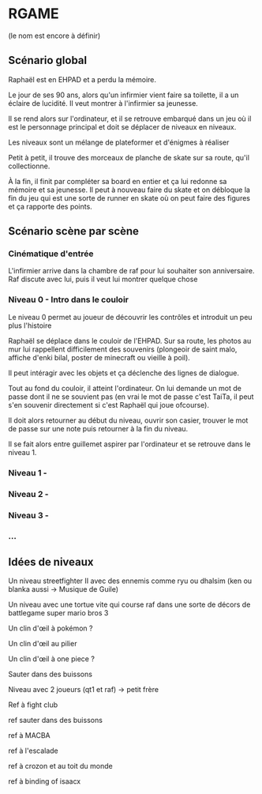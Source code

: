 # RGAME
(le nom est encore à définir)


## Scénario global

Raphaël est en EHPAD et a perdu la mémoire.

Le jour de ses 90 ans, alors qu'un infirmier vient faire sa toilette, il a un éclaire de lucidité. Il veut montrer à l'infirmier sa jeunesse.

Il se rend alors sur l'ordinateur, et il se retrouve embarqué dans un jeu où il est le personnage principal et doit se déplacer de niveaux en niveaux.

Les niveaux sont un mélange de plateformer et d'énigmes à réaliser 

Petit à petit, il trouve des morceaux de planche de skate sur sa route, qu'il collectionne.

À la fin, il finit par compléter sa board en entier et ça lui redonne sa mémoire et sa jeunesse. Il peut à nouveau faire du skate et on débloque la fin du jeu qui est une sorte de runner en skate où on peut faire des figures et ça rapporte des points.

## Scénario scène par scène

### Cinématique d'entrée
L'infirmier arrive dans la chambre de raf pour lui souhaiter son anniversaire. Raf discute avec lui, puis il veut lui montrer quelque chose

### Niveau 0 - Intro dans le couloir
Le niveau 0 permet au joueur de découvrir les contrôles et introduit un peu plus l'histoire

Raphaël se déplace dans le couloir de l'EHPAD. Sur sa route, les photos au mur lui rappellent difficilement des souvenirs (plongeoir de saint malo, affiche d'enki bilal, poster de minecraft ou vieille à poil).

Il peut intéragir avec les objets et ça déclenche des lignes de dialogue.

Tout au fond du couloir, il atteint l'ordinateur. On lui demande un mot de passe dont il ne se souvient pas (en vrai le mot de passe c'est TaiTa, il peut s'en souvenir directement si c'est Raphaël qui joue ofcourse).

Il doit alors retourner au début du niveau, ouvrir son casier, trouver le mot de passe sur une note puis retourner à la fin du niveau. 

Il se fait alors entre guillemet aspirer par l'ordinateur et se retrouve dans le niveau 1.

### Niveau 1 - 

### Niveau 2 -

### Niveau 3 -

### ...

## Idées de niveaux
Un niveau streetfighter II avec des ennemis comme ryu ou dhalsim (ken ou blanka aussi -> Musique de Guile)

Un niveau avec une tortue vite qui course raf dans une sorte de décors de battlegame super mario bros 3

Un clin d'œil à pokémon ?

Un clin d'œil au pilier

Un clin d'œil à one piece ?

Sauter dans des buissons

Niveau avec 2 joueurs (qt1 et raf) -> petit frère

Ref à fight club

ref sauter dans des buissons

ref à MACBA 

ref à l'escalade

ref à crozon et au toit du monde

ref à binding of isaacx